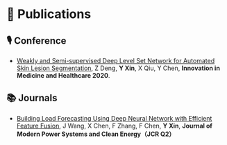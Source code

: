 # 📝 Publications 
## 🎙 Conference
- [Weakly and Semi-supervised Deep Level Set Network for Automated Skin Lesion Segmentation](https://link.springer.com/chapter/10.1007/978-981-15-5852-8_14), Z Deng, **Y Xin**, X Qiu, Y Chen, **Innovation in Medicine and Healthcare 2020**.

## 📚 Journals
- [Building Load Forecasting Using Deep Neural Network with Efficient Feature Fusion](), J Wang, X Chen, F Zhang, F Chen, **Y Xin**, **Journal of Modern Power Systems and Clean Energy（JCR Q2）**
